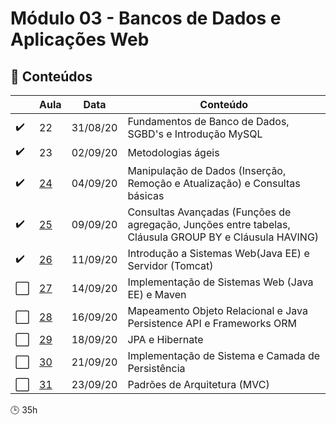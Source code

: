 # Módulo 03 - Bancos de Dados e Aplicações Web

## :blue_book: Conteúdos
| |  Aula | Data  |  Conteúdo |
|------------| ------------ | ------------ |------------
| :heavy_check_mark: | 22 | 31/08/20 | Fundamentos de Banco de Dados, SGBD's e Introdução MySQL
| :heavy_check_mark: | 23 | 02/09/20 | Metodologias ágeis
| :heavy_check_mark: | [24](aula_24) | 04/09/20 | Manipulação de Dados (Inserção, Remoção e Atualização) e Consultas básicas
| :heavy_check_mark: | [25](aula_25) | 09/09/20 | Consultas Avançadas (Funções de agregação, Junções entre tabelas, Cláusula GROUP BY e Cláusula HAVING)
| :heavy_check_mark: | [26](aula_26) | 11/09/20 | Introdução a Sistemas Web(Java EE) e Servidor (Tomcat)
| :white_large_square: | [27](aula_27) | 14/09/20 | Implementação de Sistemas Web (Java EE) e Maven
| :white_large_square: | [28](aula_28) | 16/09/20 | Mapeamento Objeto Relacional e Java Persistence API e Frameworks ORM
| :white_large_square: | [29](aula_29) | 18/09/20 | JPA e Hibernate
| :white_large_square: | [30](aula_30) | 21/09/20 | Implementação de Sistema e Camada de Persistência
| :white_large_square: | [31](aula_31) | 23/09/20 | Padrões de Arquitetura (MVC)

:clock3: 35h
